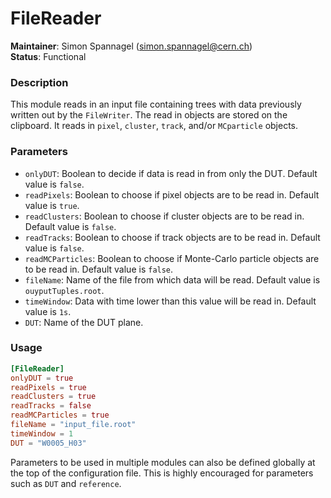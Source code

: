 # FileReader
**Maintainer**: Simon Spannagel (<simon.spannagel@cern.ch>)   
**Status**: Functional   

### Description
This module reads in an input file containing trees with data previously written out by the `FileWriter`. The read in objects are stored on the clipboard. It reads in `pixel`, `cluster`, `track`, and/or `MCparticle` objects.

### Parameters
* `onlyDUT`: Boolean to decide if data is read in from only the DUT. Default value is `false`.
* `readPixels`: Boolean to choose if pixel objects are to be read in. Default value is `true`.
* `readClusters`: Boolean to choose if cluster objects are to be read in. Default value is `false`.
* `readTracks`: Boolean to choose if track objects are to be read in. Default value is `false`.
* `readMCParticles`: Boolean to choose if Monte-Carlo particle objects are to be read in. Default value is `false`.
* `fileName`: Name of the file from which data will be read. Default value is `ouyputTuples.root`.
* `timeWindow`: Data with time lower than this value will be read in. Default value is `1s`.
* `DUT`: Name of the DUT plane.

### Usage
```toml
[FileReader]
onlyDUT = true
readPixels = true
readClusters = true
readTracks = false
readMCParticles = true
fileName = "input_file.root"
timeWindow = 1
DUT = "W0005_H03"
```
Parameters to be used in multiple modules can also be defined globally at the top of the configuration file. This is highly encouraged for parameters such as `DUT` and `reference`.
